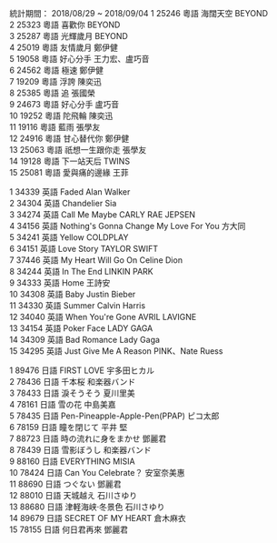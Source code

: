 統計期間： 2018/08/29 ~ 2018/09/04
1 	25246 	粵語 	海闊天空 	BEYOND 		
2 	25323 	粵語 	喜歡你 	BEYOND 		
3 	25287 	粵語 	光輝歲月 	BEYOND 		
4 	25019 	粵語 	友情歲月 	鄭伊健 		
5 	19058 	粵語 	好心分手 	王力宏、盧巧音 		
6 	24562 	粵語 	極速 	鄭伊健 		
7 	19209 	粵語 	浮誇 	陳奕迅 		
8 	25385 	粵語 	追 	張國榮 		
9 	24673 	粵語 	好心分手 	盧巧音 		
10 	19252 	粵語 	陀飛輪 	陳奕迅 		
11 	19116 	粵語 	藍雨 	張學友 		
12 	24916 	粵語 	甘心替代你 	鄭伊健 		
13 	25063 	粵語 	祇想一生跟你走 	張學友 		
14 	19128 	粵語 	下一站天后 	TWINS 		
15 	25081 	粵語 	愛與痛的邊緣 	王菲

1 	34339 	英語 	Faded 	Alan Walker 		
2 	34304 	英語 	Chandelier 	Sia 		
3 	34274 	英語 	Call Me Maybe 	CARLY RAE JEPSEN 		
4 	34156 	英語 	Nothing's Gonna Change My Love For You 	方大同 		
5 	34241 	英語 	Yellow 	COLDPLAY 		
6 	34151 	英語 	Love Story 	TAYLOR SWIFT 		
7 	37446 	英語 	My Heart Will Go On 	Celine Dion 		
8 	34244 	英語 	In The End 	LINKIN PARK 		
9 	34333 	英語 	Home 	王詩安 		
10 	34308 	英語 	Baby 	Justin Bieber 		
11 	34330 	英語 	Summer 	Calvin Harris 		
12 	34040 	英語 	When You're Gone 	AVRIL LAVIGNE 		
13 	34154 	英語 	Poker Face 	LADY GAGA 		
14 	34309 	英語 	Bad Romance 	Lady Gaga 		
15 	34295 	英語 	Just Give Me A Reason 	PINK、Nate Ruess

1 	89476 	日語 	FIRST LOVE 	宇多田ヒカル 		
2 	78436 	日語 	千本桜 	和楽器バンド 		
3 	78433 	日語 	淚そうそう 	夏川里美 		
4 	78161 	日語 	雪の花 	中島美嘉 		
5 	78435 	日語 	Pen-Pineapple-Apple-Pen(PPAP) 	ピコ太郎 		
6 	78159 	日語 	瞳を閉じて 	平井 堅 		
7 	88723 	日語 	時の流れに身をまかせ 	鄧麗君 		
8 	78439 	日語 	雪影ぼうし 	和楽器バンド 		
9 	88160 	日語 	EVERYTHING 	MISIA 		
10 	78424 	日語 	Can You Celebrate？ 	安室奈美惠 		
11 	88690 	日語 	つぐない 	鄧麗君 		
12 	88010 	日語 	天城越え 	石川さゆり 		
13 	88680 	日語 	津軽海峡‧冬景色 	石川さゆり 		
14 	89679 	日語 	SECRET OF MY HEART 	倉木麻衣 		
15 	78155 	日語 	何日君再來 	鄧麗君